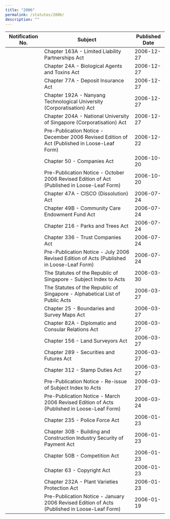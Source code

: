 ```yaml
---
title: "2006"
permalink: /statutes/2006/
description: ""
---
```

|Notification No.|Subject|Published Date|
|---|---|---|
||Chapter 163A - Limited Liability Partnerships Act|2006-12-27|
||Chapter 24A - Biological Agents and Toxins Act|2006-12-27|
||Chapter 77A - Deposit Insurance Act|2006-12-27|
||Chapter 192A - Nanyang Technological University (Corporatisation) Act|2006-12-27|
||Chapter 204A - National University of Singapore (Corporatisation) Act|2006-12-27|
||Pre-Publication Notice - December 2006 Revised Edition of Act (Published in Loose-Leaf Form)|2006-12-22|
||Chapter 50 - Companies Act|2006-10-20|
||Pre-Publication Notice - October 2006 Revised Edition of Act (Published in Loose-Leaf Form)|2006-10-20|
||Chapter 47A - CISCO (Dissolution) Act|2006-07-24|
||Chapter 49B - Community Care Endowment Fund Act|2006-07-24|
||Chapter 216 - Parks and Trees Act|2006-07-24|
||Chapter 336 - Trust Companies Act|2006-07-24|
||Pre-Publication Notice - July 2006 Revised Edition of Acts (Published in Loose-Leaf Form)|2006-07-24|
||The Statutes of the Republic of Singapore - Subject Index to Acts|2006-03-30|
||The Statutes of the Republic of Singapore - Alphabetical List of Public Acts|2006-03-27|
||Chapter 25 - Boundaries and Survey Maps Act|2006-03-27|
||Chapter 82A - Diplomatic and Consular Relations Act|2006-03-27|
||Chapter 156 - Land Surveyors Act|2006-03-27|
||Chapter 289 - Securities and Futures Act|2006-03-27|
||Chapter 312 - Stamp Duties Act|2006-03-27|
||Pre-Publication Notice - Re-issue of Subject Index to Acts|2006-03-27|
||Pre-Publication Notice - March 2006 Revised Edition of Acts (Published in Loose-Leaf Form)|2006-03-24|
||Chapter 235 - Police Force Act|2006-01-23|
||Chapter 30B - Building and Construction Industry Security of Payment Act|2006-01-23|
||Chapter 50B - Competition Act|2006-01-23|
||Chapter 63 - Copyright Act|2006-01-23|
||Chapter 232A - Plant Varieties Protection Act|2006-01-23|
||Pre-Publication Notice - January 2006 Revised Edition of Acts (Published in Loose-Leaf Form)|2006-01-19|A